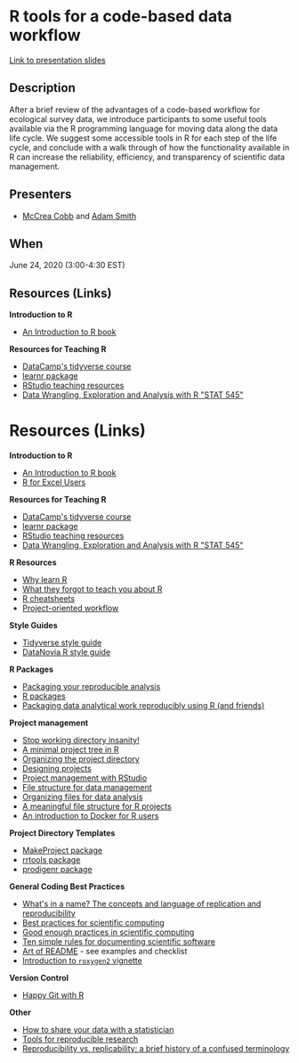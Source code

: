 # R tools for a code-based data workflow

[Link to presentation slides](https://usfws.github.io/data-mgt-with-r/)

## Description  
After a brief review of the advantages of a code-based workflow for ecological survey data, we introduce participants to some useful tools available via the R programming language for moving data along the data life cycle. We suggest some accessible tools in R for each step of the life cycle, and conclude with a walk through of how the functionality available in R can increase the reliability, efficiency, and transparency of scientific data management.


## Presenters    
- [McCrea Cobb](mailto:mccrea_cobb@fws.gov) and [Adam Smith](mailto:d_smith@fws.gov)


## When
June 24, 2020 (3:00-4:30 EST)


## Resources (Links)

**Introduction to R**

- [An Introduction to R book](https://intro2r.com/)


**Resources for Teaching R**  

- [DataCamp's tidyverse course](https://learn.datacamp.com/courses/working-with-data-in-the-tidyverse)
- [learnr package](https://rstudio.github.io/learnr/)
- [RStudio teaching resources](https://education.rstudio.com/teach/materials/)
- [Data Wrangling, Exploration and Analysis with R "STAT 545"](https://stat545.com/)


# Resources (Links)

**Introduction to R**

- [An Introduction to R book](https://intro2r.com/)
- [R for Excel Users](https://rstudio-conf-2020.github.io/r-for-excel/)


**Resources for Teaching R**  

- [DataCamp's tidyverse course](https://learn.datacamp.com/courses/working-with-data-in-the-tidyverse)
- [learnr package](https://rstudio.github.io/learnr/)
- [RStudio teaching resources](https://education.rstudio.com/teach/materials/)
- [Data Wrangling, Exploration and Analysis with R "STAT 545"](https://stat545.com/)


**R Resources**

- [Why learn R](https://datacarpentry.org/R-ecology-lesson/00-before-we-start.html#r_code_is_great_for_reproducibility)
- [What they forgot to teach you about R](https://rstats.wtf/)
- [R cheatsheets](https://rstudio.com/resources/cheatsheets/)
- [Project-oriented workflow](https://www.tidyverse.org/blog/2017/12/workflow-vs-script/)


**Style Guides**
- [Tidyverse style guide](https://style.tidyverse.org/)
- [DataNovia R style guide](https://www.datanovia.com/en/blog/r-coding-style-best-practices/)


**R Packages**

- [Packaging your reproducible analysis](https://thomasleeper.com/2016/11/analysis-as-package/)
- [R packages](http://r-pkgs.had.co.nz/)
- [Packaging data analytical work reproducibly using R (and friends)](https://peerj.com/preprints/3192.pdf)


**Project management**

- [Stop working directory insanity!](https://gist.github.com/jennybc/362f52446fe1ebc4c49f)
- [A minimal project tree in R](https://talesofr.wordpress.com/2017/12/12/a-minimal-project-tree-in-r/)
- [Organizing the project directory](https://nicercode.github.io/blog/2013-05-17-organising-my-project/)
- [Designing projects](https://nicercode.github.io/blog/2013-04-05-projects/)
- [Project management with RStudio](https://swcarpentry.github.io/r-novice-gapminder/02-project-intro/)
- [File structure for data management](https://r-dir.com/blog/2013/11/folder-structure-for-data-analysis.html)
- [Organizing files for data analysis](https://github.com/AndersenLab/IBiS-Bootcamp/wiki/Organizing-files-for-data-analysis)
- [A meaningful file structure for R projects](https://www.r-bloggers.com/a-meaningful-file-structure-for-r-projects/)
- [An introduction to Docker for R users](https://colinfay.me/docker-r-reproducibility/)


**Project Directory Templates**

- [MakeProject package](https://cran.r-project.org/web/packages/makeProject/index.html)
- [rrtools package](https://github.com/benmarwick/rrtools)
- [prodigenr package](https://cran.r-project.org/web/packages/prodigenr/readme/README.html)


**General Coding Best Practices**

- [What's in a name? The concepts and language of replication and reproducibility](https://thomasleeper.com/2015/05/open-science-language/)
- [Best practices for scientific computing](https://journals.plos.org/plosbiology/article?id=10.1371/journal.pbio.1001745)
- [Good enough practices in scientific computing](https://journals.plos.org/ploscompbiol/article?id=10.1371/journal.pcbi.1005510)
- [Ten simple rules for documenting scientific software](https://journals.plos.org/ploscompbiol/article?id=10.1371/journal.pcbi.1006561)
- [Art of README](https://github.com/noffle/art-of-readme#bonus-exemplars) - see examples and checklist
- [Introduction to `roxygen2` vignette](https://cran.r-project.org/web/packages/roxygen2/vignettes/roxygen2.html)


**Version Control**  

- [Happy Git with R](https://happygitwithr.com/)


**Other**

- [How to share your data with a statistician](https://github.com/jtleek/datasharing)
- [Tools for reproducible research](http://kbroman.org/Tools4RR/assets/lectures/06_org_eda_withnotes.pdf)
- [Reproducibility vs. replicability: a brief history of a confused terminology](https://www.ncbi.nlm.nih.gov/pmc/articles/PMC5778115/)